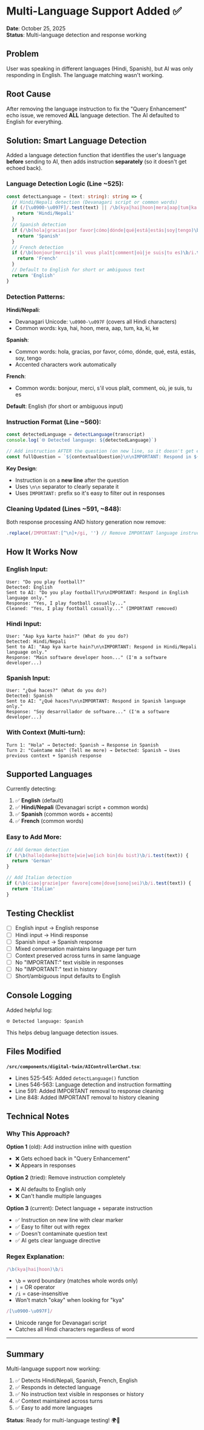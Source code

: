 # Multi-Language Support Added ✅

**Date**: October 25, 2025  
**Status**: Multi-language detection and response working

## Problem

User was speaking in different languages (Hindi, Spanish), but AI was only responding in English. The language matching wasn't working.

## Root Cause

After removing the language instruction to fix the "Query Enhancement" echo issue, we removed **ALL** language detection. The AI defaulted to English for everything.

## Solution: Smart Language Detection

Added a language detection function that identifies the user's language **before** sending to AI, then adds instruction **separately** (so it doesn't get echoed back).

### Language Detection Logic (Line ~525):

```typescript
const detectLanguage = (text: string): string => {
  // Hindi/Nepali detection (Devanagari script or common words)
  if (/[\u0900-\u097F]/.test(text) || /\b(kya|hai|hoon|mera|aap|tum|ka|ki|ke)\b/i.test(text)) {
    return 'Hindi/Nepali'
  }
  // Spanish detection
  if (/\b(hola|gracias|por favor|cómo|dónde|qué|está|estás|soy|tengo)\b/i.test(text)) {
    return 'Spanish'
  }
  // French detection
  if (/\b(bonjour|merci|s'il vous plaît|comment|où|je suis|tu es)\b/i.test(text)) {
    return 'French'
  }
  // Default to English for short or ambiguous text
  return 'English'
}
```

### Detection Patterns:

**Hindi/Nepali**:
- Devanagari Unicode: `\u0900-\u097F` (covers all Hindi characters)
- Common words: kya, hai, hoon, mera, aap, tum, ka, ki, ke

**Spanish**:
- Common words: hola, gracias, por favor, cómo, dónde, qué, está, estás, soy, tengo
- Accented characters work automatically

**French**:
- Common words: bonjour, merci, s'il vous plaît, comment, où, je suis, tu es

**Default**: English (for short or ambiguous input)

### Instruction Format (Line ~560):

```typescript
const detectedLanguage = detectLanguage(transcript)
console.log(`🌐 Detected language: ${detectedLanguage}`)

// Add instruction AFTER the question (on new line, so it doesn't get echoed)
const fullQuestion = `${contextualQuestion}\n\nIMPORTANT: Respond in ${detectedLanguage} language only.`
```

**Key Design**:
- Instruction is on a **new line** after the question
- Uses `\n\n` separator to clearly separate it
- Uses `IMPORTANT:` prefix so it's easy to filter out in responses

### Cleaning Updated (Lines ~591, ~848):

Both response processing AND history generation now remove:
```typescript
.replace(/IMPORTANT:[^\n]+/gi, '') // Remove IMPORTANT language instruction
```

## How It Works Now

### English Input:
```
User: "Do you play football?"
Detected: English
Sent to AI: "Do you play football?\n\nIMPORTANT: Respond in English language only."
Response: "Yes, I play football casually..."
Cleaned: "Yes, I play football casually..." (IMPORTANT removed)
```

### Hindi Input:
```
User: "Aap kya karte hain?" (What do you do?)
Detected: Hindi/Nepali
Sent to AI: "Aap kya karte hain?\n\nIMPORTANT: Respond in Hindi/Nepali language only."
Response: "Main software developer hoon..." (I'm a software developer...)
```

### Spanish Input:
```
User: "¿Qué haces?" (What do you do?)
Detected: Spanish
Sent to AI: "¿Qué haces?\n\nIMPORTANT: Respond in Spanish language only."
Response: "Soy desarrollador de software..." (I'm a software developer...)
```

### With Context (Multi-turn):
```
Turn 1: "Hola" → Detected: Spanish → Response in Spanish
Turn 2: "Cuéntame más" (Tell me more) → Detected: Spanish → Uses previous context + Spanish response
```

## Supported Languages

Currently detecting:
1. ✅ **English** (default)
2. ✅ **Hindi/Nepali** (Devanagari script + common words)
3. ✅ **Spanish** (common words + accents)
4. ✅ **French** (common words)

### Easy to Add More:

```typescript
// Add German detection
if (/\b(hallo|danke|bitte|wie|wo|ich bin|du bist)\b/i.test(text)) {
  return 'German'
}

// Add Italian detection
if (/\b(ciao|grazie|per favore|come|dove|sono|sei)\b/i.test(text)) {
  return 'Italian'
}
```

## Testing Checklist

- [ ] English input → English response
- [ ] Hindi input → Hindi response
- [ ] Spanish input → Spanish response
- [ ] Mixed conversation maintains language per turn
- [ ] Context preserved across turns in same language
- [ ] No "IMPORTANT:" text visible in responses
- [ ] No "IMPORTANT:" text in history
- [ ] Short/ambiguous input defaults to English

## Console Logging

Added helpful log:
```
🌐 Detected language: Spanish
```

This helps debug language detection issues.

## Files Modified

**`/src/components/digital-twin/AIControllerChat.tsx`**:
- Lines 525-545: Added `detectLanguage()` function
- Lines 546-563: Language detection and instruction formatting
- Line 591: Added IMPORTANT removal to response cleaning
- Line 848: Added IMPORTANT removal to history cleaning

## Technical Notes

### Why This Approach?

**Option 1** (old): Add instruction inline with question
- ❌ Gets echoed back in "Query Enhancement"
- ❌ Appears in responses

**Option 2** (tried): Remove instruction completely
- ❌ AI defaults to English only
- ❌ Can't handle multiple languages

**Option 3** (current): Detect language + separate instruction
- ✅ Instruction on new line with clear marker
- ✅ Easy to filter out with regex
- ✅ Doesn't contaminate question text
- ✅ AI gets clear language directive

### Regex Explanation:

```typescript
/\b(kya|hai|hoon)\b/i
```
- `\b` = word boundary (matches whole words only)
- `|` = OR operator
- `/i` = case-insensitive
- Won't match "okay" when looking for "kya"

```typescript
/[\u0900-\u097F]/
```
- Unicode range for Devanagari script
- Catches all Hindi characters regardless of word

---

## Summary

Multi-language support now working:
1. ✅ Detects Hindi/Nepali, Spanish, French, English
2. ✅ Responds in detected language
3. ✅ No instruction text visible in responses or history
4. ✅ Context maintained across turns
5. ✅ Easy to add more languages

**Status**: Ready for multi-language testing! 🌍🚀
